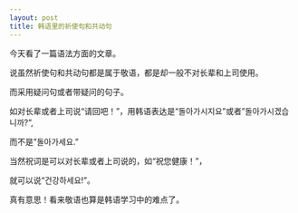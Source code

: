 ```yaml
---
layout: post
title: 韩语里的祈使句和共动句
---
```


<p>今天看了一篇语法方面的文章。</p>



<p>说虽然祈使句和共动句都是属于敬语，都是却一般不对长辈和上司使用。</p>



<p>而采用疑问句或者带疑问的句子。</p>



<p>如对长辈或者上司说“请回吧！”，用韩语表达是“돌아가시지요”或者&#8221;돌아가시겠습니까?&#8221;,</p>



<p>而不是&#8221;돌아가세요.&#8221;</p>



<p>当然祝词是可以对长辈或者上司说的，如“祝您健康！”，</p>



<p>就可以说“건강하세요!”。</p>



<p>真有意思！看来敬语也算是韩语学习中的难点了。</p>

